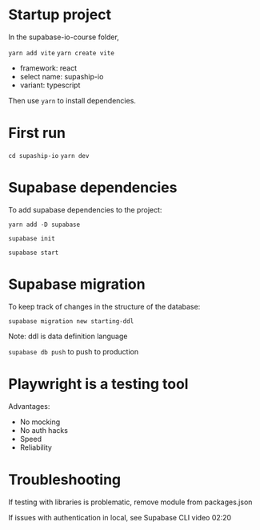 
# Startup project

In the supabase-io-course folder,

`yarn add vite`
`yarn create vite`

- framework: react
- select name: supaship-io
- variant: typescript

Then use `yarn` to install dependencies.

# First run

`cd supaship-io`
`yarn dev`

# Supabase dependencies

To add supabase dependencies to the project:

`yarn add -D supabase`

`supabase init`

`supabase start`

# Supabase migration

To keep track of changes in the structure of the database:

`supabase migration new starting-ddl`

Note: ddl is data definition language

`supabase db push` to push to production

# Playwright is a testing tool

Advantages:
- No mocking
- No auth hacks
- Speed
- Reliability

# Troubleshooting

If testing with libraries is problematic, remove module from packages.json

If issues with authentication in local, see Supabase CLI video 02:20

